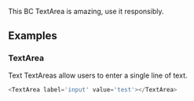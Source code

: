 This BC TextArea is amazing, use it responsibly.

## Examples

### TextArea

Text TextAreas allow users to enter a single line of text.

```js
<TextArea label='input' value='test'></TextArea>
```

<!-- Open console and start typing
click
```vue
import Vue from 'vue';
<template
  ><v-app>
    <TextArea label="TextArea" @input="input" :value="value"></TextArea>
  </v-app>
</template>
<script>
export default {
  data() {
    return { value: '' };
  },
  methods: {
    TextArea(val) {
      console.log('you typed value:', val);
    }
  }
};
</script>
``` -->
